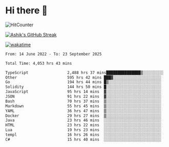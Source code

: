 # Hi there 👋

![HitCounter](https://hits.seeyoufarm.com/api/count/incr/badge.svg?url=https%3A%2F%2Fgithub.com%2Fashrhmn1212%2Fhit-counter)

<!-- ![Contribution Graph](https://github-readme-activity-graph.cyclic.app/graph?username=ashrhmn) -->


<!-- [![Top Langs](https://github-readme-stats.vercel.app/api/top-langs/?username=ashrhmn&layout=compact&theme=synthwave&langs_count=10&card_width=445)](https://github.com/anuraghazra/github-readme-stats) -->

[![Ashik's GitHub Streak](https://github-readme-streak-stats.herokuapp.com/?user=ashrhmn&theme=blood&fire=DD7F1C&background=151515&dates=9f9f9f&border=DD2727)](https://git.io/streak-stats)

<!-- ![Ashik's GitHub stats](https://github-readme-stats.vercel.app/api/?username=ashrhmn&show_icons=true&title_color=fff&icon_color=79ff97&text_color=9f9f9f&bg_color=151515) -->

[![wakatime](https://wakatime.com/badge/user/3df86613-ba63-4631-8e65-0ff18e7becad.svg)](https://wakatime.com/@3df86613-ba63-4631-8e65-0ff18e7becad)

<!--START_SECTION:waka-->

```txt
From: 14 June 2022 - To: 23 September 2025

Total Time: 4,053 hrs 43 mins

TypeScript                 2,488 hrs 37 mins███████████████▒░░░░░░░░░   61.39 %
Other                      595 hrs 42 mins ███▓░░░░░░░░░░░░░░░░░░░░░   14.70 %
Go                         194 hrs 44 mins █▒░░░░░░░░░░░░░░░░░░░░░░░   04.80 %
Solidity                   144 hrs 50 mins █░░░░░░░░░░░░░░░░░░░░░░░░   03.57 %
JavaScript                 95 hrs 14 mins  ▓░░░░░░░░░░░░░░░░░░░░░░░░   02.35 %
JSON                       91 hrs 22 mins  ▓░░░░░░░░░░░░░░░░░░░░░░░░   02.25 %
Bash                       70 hrs 37 mins  ▒░░░░░░░░░░░░░░░░░░░░░░░░   01.74 %
Markdown                   55 hrs 45 mins  ▒░░░░░░░░░░░░░░░░░░░░░░░░   01.38 %
YAML                       36 hrs 47 mins  ▒░░░░░░░░░░░░░░░░░░░░░░░░   00.91 %
Docker                     29 hrs 27 mins  ▒░░░░░░░░░░░░░░░░░░░░░░░░   00.73 %
Java                       23 hrs 46 mins  ░░░░░░░░░░░░░░░░░░░░░░░░░   00.59 %
HTML                       23 hrs 22 mins  ░░░░░░░░░░░░░░░░░░░░░░░░░   00.58 %
Lua                        19 hrs 23 mins  ░░░░░░░░░░░░░░░░░░░░░░░░░   00.48 %
templ                      16 hrs 26 mins  ░░░░░░░░░░░░░░░░░░░░░░░░░   00.41 %
C#                         15 hrs 40 mins  ░░░░░░░░░░░░░░░░░░░░░░░░░   00.39 %
```

<!--END_SECTION:waka-->


<!--### Most Used Languages 
<img src="https://wakatime.com/share/@ashrhmn/24ecb986-5bf8-4607-af7f-0aab08908d8c.png" />

### Favourite Tools
<img src="https://wakatime.com/share/@ashrhmn/f4e08015-f3bc-460a-9228-95a3ba11c604.png" />-->
